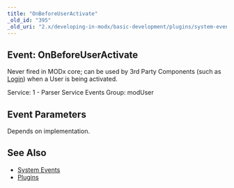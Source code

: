 ```yaml
---
title: "OnBeforeUserActivate"
_old_id: "395"
_old_uri: "2.x/developing-in-modx/basic-development/plugins/system-events/onbeforeuseractivate"
---
```


## Event: OnBeforeUserActivate

Never fired in MODx core; can be used by 3rd Party Components (such as [Login](/extras/revo/login "Login")) when a User is being activated.

Service: 1 - Parser Service Events 
Group: modUser

## Event Parameters

Depends on implementation.

## See Also

- [System Events](extending-modx/plugins/system-events "System Events")
- [Plugins](extending-modx/plugins "Plugins")